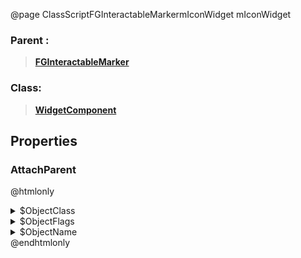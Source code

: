 @page ClassScriptFGInteractableMarkermIconWidget mIconWidget
### Parent :
<b><a href="_class_script_f_g_interactable_marker.html"><blockquote>FGInteractableMarker</blockquote></a></b>
### Class:
<b><a href="_class_script_widget_component.html"><blockquote>WidgetComponent</blockquote></a></b>
## Properties
### AttachParent
@htmlonly
<details>
 <summary>$ObjectClass</summary>
<b><a href="_class_script_scene_component.html"><blockquote>SceneComponent</blockquote></a></b>
</details>
<details>
 <summary>$ObjectFlags</summary>
<blockquote>262177</blockquote>
</details>
<details>
 <summary>$ObjectName</summary>
<blockquote>RootComponent</blockquote>
</details>
@endhtmlonly


